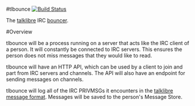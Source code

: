 #tlbounce [![Build Status](https://travis-ci.org/talklibre/tlbounce.png?branch=master)](https://travis-ci.org/talklibre/tlbounce)

The [talklibre](https://github.com/talklibre/vision) IRC [bouncer](http://en.wikipedia.org/wiki/BNC_(software)).

#Overview

tlbounce will be a process running on a server that acts like the IRC client of a person. It will constantly be connected to IRC servers. This ensures the person does not miss messages that they would like to read.

tlbounce will have an HTTP API, which can be used by a client to join and part from IRC servers and channels. The API will also have an endpoint for sending messages on channels.

tlbounce will log all of the IRC PRIVMSGs it encounters in the [talklibre message format](https://github.com/talklibre/format). Messages will be saved to the person's Message Store.


